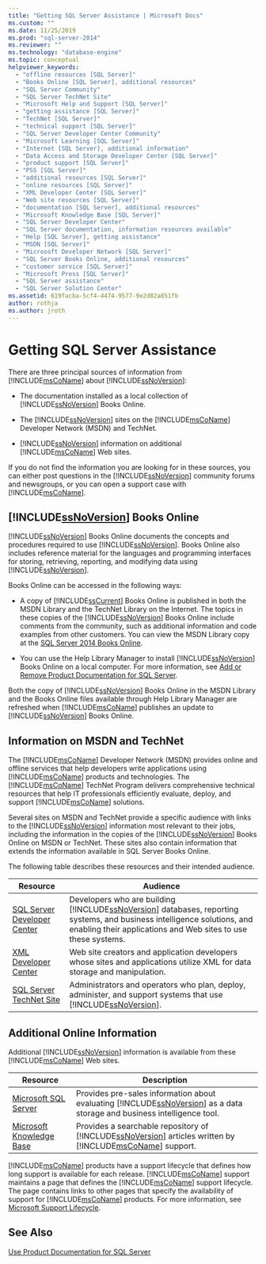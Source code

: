 ```yaml
---
title: "Getting SQL Server Assistance | Microsoft Docs"
ms.custom: ""
ms.date: 11/25/2019
ms.prod: "sql-server-2014"
ms.reviewer: ""
ms.technology: "database-engine"
ms.topic: conceptual
helpviewer_keywords: 
  - "offline resources [SQL Server]"
  - "Books Online [SQL Server], additional resources"
  - "SQL Server Community"
  - "SQL Server TechNet Site"
  - "Microsoft Help and Support [SQL Server]"
  - "getting assistance [SQL Server]"
  - "TechNet [SQL Server]"
  - "technical support [SQL Server]"
  - "SQL Server Developer Center Community"
  - "Microsoft Learning [SQL Server]"
  - "Internet [SQL Server], additional information"
  - "Data Access and Storage Developer Center [SQL Server]"
  - "product support [SQL Server]"
  - "PSS [SQL Server]"
  - "additional resources [SQL Server]"
  - "online resources [SQL Server]"
  - "XML Developer Center [SQL Server]"
  - "Web site resources [SQL Server]"
  - "documentation [SQL Server], additional resources"
  - "Microsoft Knowledge Base [SQL Server]"
  - "SQL Server Developer Center"
  - "SQL Server documentation, information resources available"
  - "Help [SQL Server], getting assistance"
  - "MSDN [SQL Server]"
  - "Microsoft Developer Network [SQL Server]"
  - "SQL Server Books Online, additional resources"
  - "customer service [SQL Server]"
  - "Microsoft Press [SQL Server]"
  - "SQL Server assistance"
  - "SQL Server Solution Center"
ms.assetid: 619facba-5cf4-4474-9577-9e2d82a851fb
author: rothja
ms.author: jroth
---
```

# Getting SQL Server Assistance
  There are three principal sources of information from [!INCLUDE[msCoName](../includes/msconame-md.md)] about [!INCLUDE[ssNoVersion](../includes/ssnoversion-md.md)]:  
  
-   The documentation installed as a local collection of [!INCLUDE[ssNoVersion](../includes/ssnoversion-md.md)] Books Online.  
  
-   The [!INCLUDE[ssNoVersion](../includes/ssnoversion-md.md)] sites on the [!INCLUDE[msCoName](../includes/msconame-md.md)] Developer Network (MSDN) and TechNet.  
  
-   [!INCLUDE[ssNoVersion](../includes/ssnoversion-md.md)] information on additional [!INCLUDE[msCoName](../includes/msconame-md.md)] Web sites.  
  
 If you do not find the information you are looking for in these sources, you can either post questions in the [!INCLUDE[ssNoVersion](../includes/ssnoversion-md.md)] community forums and newsgroups, or you can open a support case with [!INCLUDE[msCoName](../includes/msconame-md.md)].  
  
## [!INCLUDE[ssNoVersion](../includes/ssnoversion-md.md)] Books Online  
 [!INCLUDE[ssNoVersion](../includes/ssnoversion-md.md)] Books Online documents the concepts and procedures required to use [!INCLUDE[ssNoVersion](../includes/ssnoversion-md.md)]. Books Online also includes reference material for the languages and programming interfaces for storing, retrieving, reporting, and modifying data using [!INCLUDE[ssNoVersion](../includes/ssnoversion-md.md)].  
  
 Books Online can be accessed in the following ways:  
  
-   A copy of [!INCLUDE[ssCurrent](../includes/sscurrent-md.md)] Books Online is published in both the MSDN Library and the TechNet Library on the Internet. The topics in these copies of the [!INCLUDE[ssNoVersion](../includes/ssnoversion-md.md)] Books Online include comments from the community, such as additional information and code examples from other customers. You can view the MSDN Library copy at the [SQL Server 2014 Books Online](../index.yml).  
  
-   You can use the Help Library Manager to install [!INCLUDE[ssNoVersion](../includes/ssnoversion-md.md)] Books Online on a local computer. For more information, see [Add or Remove Product Documentation for SQL Server](../index.yml).  
  
 Both the copy of [!INCLUDE[ssNoVersion](../includes/ssnoversion-md.md)] Books Online in the MSDN Library and the Books Online files available through Help Library Manager are refreshed when [!INCLUDE[msCoName](../includes/msconame-md.md)] publishes an update to [!INCLUDE[ssNoVersion](../includes/ssnoversion-md.md)] Books Online.  
  
## Information on MSDN and TechNet  
 The [!INCLUDE[msCoName](../includes/msconame-md.md)] Developer Network (MSDN) provides online and offline services that help developers write applications using [!INCLUDE[msCoName](../includes/msconame-md.md)] products and technologies. The [!INCLUDE[msCoName](../includes/msconame-md.md)] TechNet Program delivers comprehensive technical resources that help IT professionals efficiently evaluate, deploy, and support [!INCLUDE[msCoName](../includes/msconame-md.md)] solutions.  
  
 Several sites on MSDN and TechNet provide a specific audience with links to the [!INCLUDE[ssNoVersion](../includes/ssnoversion-md.md)] information most relevant to their jobs, including the information in the copies of the [!INCLUDE[ssNoVersion](../includes/ssnoversion-md.md)] Books Online on MSDN or TechNet. These sites also contain information that extends the information available in SQL Server Books Online.  
  
 The following table describes these resources and their intended audience.  
  
|Resource|Audience|  
|--------------|--------------|  
|[SQL Server Developer Center](https://msdn.microsoft.com/sqlserver/)|Developers who are building [!INCLUDE[ssNoVersion](../includes/ssnoversion-md.md)] databases, reporting systems, and business intelligence solutions, and enabling their applications and Web sites to use these systems.|  
|[XML Developer Center](https://go.microsoft.com/fwlink/?LinkId=42458)|Web site creators and application developers whose sites and applications utilize XML for data storage and manipulation.|  
|[SQL Server TechNet Site](https://technet.microsoft.com/sqlserver/dn135309)|Administrators and operators who plan, deploy, administer, and support systems that use [!INCLUDE[ssNoVersion](../includes/ssnoversion-md.md)].|  
  
## Additional Online Information  
 Additional [!INCLUDE[ssNoVersion](../includes/ssnoversion-md.md)] information is available from these [!INCLUDE[msCoName](../includes/msconame-md.md)] Web sites.  
  
|Resource|Description|  
|--------------|-----------------|  
|[Microsoft SQL Server](https://go.microsoft.com/fwlink/?linkid=8504)|Provides pre-sales information about evaluating [!INCLUDE[ssNoVersion](../includes/ssnoversion-md.md)] as a data storage and business intelligence tool.|  
|[Microsoft Knowledge Base](https://go.microsoft.com/fwlink/?LinkId=42461)|Provides a searchable repository of [!INCLUDE[ssNoVersion](../includes/ssnoversion-md.md)] articles written by [!INCLUDE[msCoName](../includes/msconame-md.md)] support.|    
  
 [!INCLUDE[msCoName](../includes/msconame-md.md)] products have a support lifecycle that defines how long support is available for each release. [!INCLUDE[msCoName](../includes/msconame-md.md)] support maintains a page that defines the [!INCLUDE[msCoName](../includes/msconame-md.md)] support lifecycle. The page contains links to other pages that specify the availability of support for [!INCLUDE[msCoName](../includes/msconame-md.md)] products. For more information, see [Microsoft Support Lifecycle](https://go.microsoft.com/fwlink/?LinkId=98306).  
  
## See Also  
 [Use Product Documentation for SQL Server](../index.yml)  
  
  
